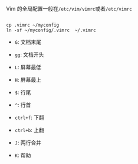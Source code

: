 
Vim 的全局配置一般在`/etc/vim/vimrc`或者`/etc/vimrc`

```shell

cp .vimrc ~/myconfig
ln -sf ~/myconfig/.vimrc  ~/.vimrc
```

- `G`: 文档末尾
- `gg`: 文档开头
- `L`: 屏幕最低
- `H`: 屏幕最上
- `$`: 行尾
- `^`: 行首
- `ctrl+f`: 下翻
- `ctrl+b`: 上翻

- `J`: 两行合并
- `K`: 帮助